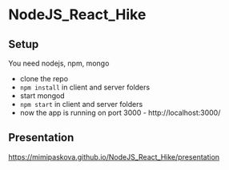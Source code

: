 # NodeJS_React_Hike

## Setup

You need nodejs, npm, mongo

- clone the repo
- `npm install` in client and server folders
- start mongod
- `npm start` in client and server folders
- now the app is running on port 3000 - http://localhost:3000/

## Presentation

https://mimipaskova.github.io/NodeJS_React_Hike/presentation
